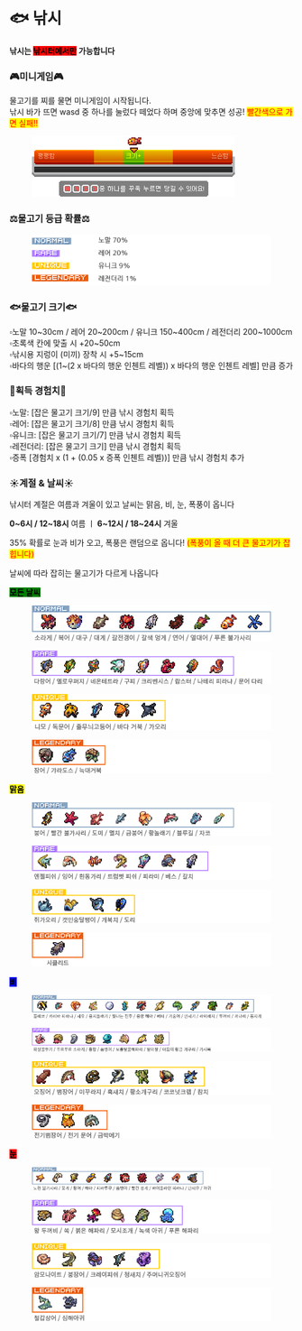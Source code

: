 # 🐟 낚시

**낚시는&#x20;**<mark style="background-color:red;">**낚시터에서만**</mark>**&#x20;가능합니다**



### 🎮**미니게임**🎮

물고기를 찌를 물면 미니게임이 시작됩니다. \
낚시 바가 뜨면 wasd 중 하나를 눌렀다 떼었다 하며 중앙에 맞추면 성공! <mark style="color:red;">빨간색으로 가면 실패!!</mark>

<div align="left"><figure><img src="../../.gitbook/assets/낚시.png" alt=""><figcaption></figcaption></figure></div>



### ⚖️**물고기 등급 확률**⚖️

<div align="left"><figure><img src="../../.gitbook/assets/물고기등급.png" alt=""><figcaption></figcaption></figure></div>



### 🐟**물고기 크기**🐟

▫️노말 10\~30cm / 레어 20\~200cm / 유니크 150\~400cm / 레전더리 200\~1000cm\
▫️초록색 칸에 맞출 시 +20\~50cm \
▫️낚시용 지렁이 (미끼) 장착 시 +5\~15cm\
▫️바다의 행운 \[(1\~(2 x 바다의 행운 인첸트 레벨)) x 바다의 행운 인첸트 레벨] 만큼 증가



### 🌟획득 **경험치**🌟

▫️노말: \[잡은 물고기 크기/9] 만큼 낚시 경험치 획득\
▫️레어: \[잡은 물고기 크기/8] 만큼 낚시 경험치 획득\
▫️유니크: \[잡은 물고기 크기/7] 만큼 낚시 경험치 획득\
▫️레전더리: \[잡은 물고기 크기] 만큼 낚시 경험치 획득\
▫️증폭 \[경험치 x (1 + (0.05 x 증폭 인첸트 레벨))] 만큼 낚시 경험치 추가



### ☀️**계절 & 날씨**☀️

낚시터 계절은 여름과 겨울이 있고 날씨는 맑음, 비, 눈, 폭풍이 옵니다

**0\~6시 / 12\~18시** 여름  ㅣ  **6\~12시 / 18\~24시** 겨울

35% 확률로 눈과 비가 오고, 폭풍은 랜덤으로 옵니다! <mark style="color:red;">(폭풍이 올 때 더 큰 물고기가 잡힙니다)</mark>



날씨에 따라 잡히는 물고기가 다르게 나옵니다

<mark style="background-color:green;">**모든 날씨**</mark>

<div align="left"><figure><img src="../../.gitbook/assets/1 (1).png" alt=""><figcaption></figcaption></figure></div>

<div align="left"><figure><img src="../../.gitbook/assets/2 (3).png" alt=""><figcaption></figcaption></figure></div>

<div align="left"><figure><img src="../../.gitbook/assets/3 (1).png" alt=""><figcaption></figcaption></figure></div>

<div align="left"><figure><img src="../../.gitbook/assets/4.png" alt=""><figcaption></figcaption></figure></div>



<mark style="background-color:yellow;">**맑음**</mark>

<div align="left"><figure><img src="../../.gitbook/assets/11.png" alt=""><figcaption></figcaption></figure></div>

<div align="left"><figure><img src="../../.gitbook/assets/22.png" alt=""><figcaption></figcaption></figure></div>

<div align="left"><figure><img src="../../.gitbook/assets/33.png" alt=""><figcaption></figcaption></figure></div>

<div align="left"><figure><img src="../../.gitbook/assets/44.png" alt=""><figcaption></figcaption></figure></div>



<mark style="background-color:blue;">**비**</mark>

<figure><img src="../../.gitbook/assets/111.png" alt=""><figcaption></figcaption></figure>

<figure><img src="../../.gitbook/assets/222.png" alt=""><figcaption></figcaption></figure>

<div align="left"><figure><img src="../../.gitbook/assets/333 (1).png" alt=""><figcaption></figcaption></figure></div>

<div align="left"><figure><img src="../../.gitbook/assets/444.png" alt=""><figcaption></figcaption></figure></div>



<mark style="background-color:red;">**눈**</mark>

<figure><img src="../../.gitbook/assets/1111.png" alt=""><figcaption></figcaption></figure>

<div align="left"><figure><img src="../../.gitbook/assets/2222.png" alt=""><figcaption></figcaption></figure></div>

<div align="left"><figure><img src="../../.gitbook/assets/3333.png" alt=""><figcaption></figcaption></figure></div>

<div align="left"><figure><img src="../../.gitbook/assets/4444.png" alt=""><figcaption></figcaption></figure></div>
